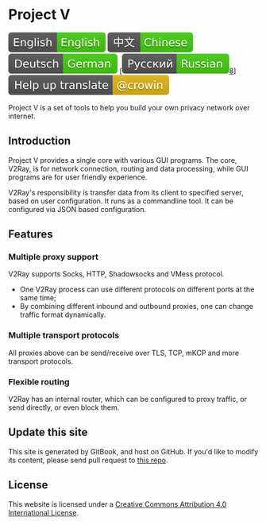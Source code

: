 # Project V

[![English][1]][2] [![Chinese][3]][4] [![German][5]][6] [![Russian][7][8]] [![Translate][9]][10]

[1]: resources/english.svg
[2]: https://www.v2ray.com/en/
[3]: resources/chinese.svg
[4]: https://www.v2ray.com/
[5]: resources/german.svg
[6]: https://www.v2ray.com/de/
[7]: resources/russian.svg
[8]: https://www.v2ray.com/ru/
[9]: resources/lang.svg
[10]: https://crowdin.com/project/v2ray

Project V is a set of tools to help you build your own privacy network over internet.

## Introduction

Project V provides a single core with various GUI programs. The core, V2Ray, is for network connection, routing and data processing, while GUI programs are for user friendly experience.

V2Ray's responsibility is transfer data from its client to specified server, based on user configuration. It runs as a commandline tool. It can be configured via JSON based configuration.

## Features

### Multiple proxy support

V2Ray supports Socks, HTTP, Shadowsocks and VMess protocol.

* One V2Ray process can use different protocols on different ports at the same time;
* By combining different inbound and outbound proxies, one can change traffic format dynamically.

### Multiple transport protocols

All proxies above can be send/receive over TLS, TCP, mKCP and more transport protocols.

### Flexible routing

V2Ray has an internal router, which can be configured to proxy traffic, or send directly, or even block them.

## Update this site

This site is generated by GitBook, and host on GitHub. If you'd like to modify its content, please send pull request to [this repo](https://github.com/v2ray/manual).

## License

This website is licensed under a [Creative Commons Attribution 4.0 International License](https://creativecommons.org/licenses/by/4.0/).
